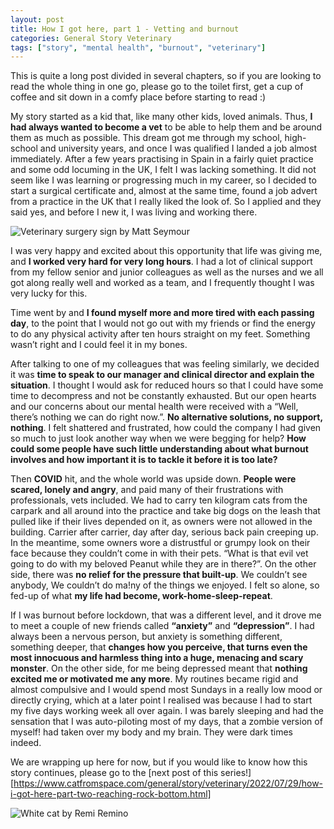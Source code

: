```yaml
---
layout: post
title: How I got here, part 1 - Vetting and burnout
categories: General Story Veterinary
tags: ["story", "mental health", "burnout", "veterinary"]
---
```


This is quite a long post divided in several chapters, so if you are looking to read the whole thing in one go, please go to the toilet first, get a cup of coffee and sit down in a comfy place before starting to read :)

My story started as a kid that, like many other kids, loved animals. Thus, **I had always wanted to become a vet** to be able to help them and be around them as much as possible. This dream got me through my school, high-school and university years, and once I was qualified I landed a job almost immediately. After a few years practising in Spain in a fairly quiet practice and some odd locuming in the UK, I felt I was lacking something. It did not seem like I was learning or progressing much in my career, so I decided to start a surgical certificate and, almost at the same time, found a job advert from a practice in the UK that I really liked the look of. So I applied and they said yes, and before I new it, I was living and working there.

![Veterinary surgery sign by Matt Seymour](/assets/images/veterinarysurgery.jpg)

I was very happy and excited about this opportunity that life was giving me, and **I worked very hard for very long hours**. I had a lot of clinical support from my fellow senior and junior colleagues as well as the nurses and we all got along really well and worked as a team, and I frequently thought I was very lucky for this.

Time went by and **I found myself more and more tired with each passing day**, to the point that I would not go out with my friends or find the energy to do any physical activity after ten hours straight on my feet. Something wasn’t right and I could feel it in my bones.

After talking to one of my colleagues that was feeling similarly, we decided it was **time to speak to our manager and clinical director and explain the situation**. I thought I would ask for reduced hours so that I could have some time to decompress and not be constantly exhausted. But our open hearts and our concerns about our mental health were received with a “Well, there’s nothing we can do right now.”.  **No alternative solutions, no support, nothing**. I felt shattered and frustrated, how could the company I had given so much to just look another way when we were begging for help? **How could some people have such little understanding about what burnout involves and how important it is to tackle it before it is too late?**

Then **COVID** hit, and the whole world was upside down. **People were scared, lonely and angry**, and paid many of their frustrations with professionals, vets included. We had to carry ten kilogram cats from the carpark and all around into the practice and take big dogs on the leash that pulled like if their lives depended on it, as owners were not allowed in the building. Carrier after carrier, day after day, serious back pain creeping up. In the meantime, some owners wore a distrustful or grumpy look on their face because they couldn’t come in with their pets. “What is that evil vet going to do with my beloved Peanut while they are in there?”. On the other side, there was **no relief for the pressure that built-up**. We couldn’t see anybody, We couldn’t do ma!ny of the things we enjoyed. I felt so alone, so fed-up of what **my life had become, work-home-sleep-repeat**.

If I was burnout before lockdown, that was a different level, and it drove me to meet a couple of new friends called **“anxiety”** and **“depression”**. I had always been a nervous person, but anxiety is something different, something deeper, that **changes how you perceive, that turns even the most innocuous and harmless thing into a huge, menacing and scary monster**. On the other side, for me being depressed meant that **nothing excited me or motivated me any more**. My routines became rigid and almost compulsive and I would spend most Sundays in a really low mood or directly crying, which at a later point I realised was because I had to start my five days working week all over again. I was barely sleeping and had the sensation that I was auto-piloting most of my days, that a zombie version of myself! had taken over my body and my brain.  They were dark times indeed.

We are wrapping up here for now, but if you would like to know how this story continues, please go to the [next post of this series!][https://www.catfromspace.com/general/story/veterinary/2022/07/29/how-i-got-here-part-two-reaching-rock-bottom.html]

![White cat by Remi Remino](/assets/images/remi-remino-E9kVmtiqqGE-unsplash.jpg)
